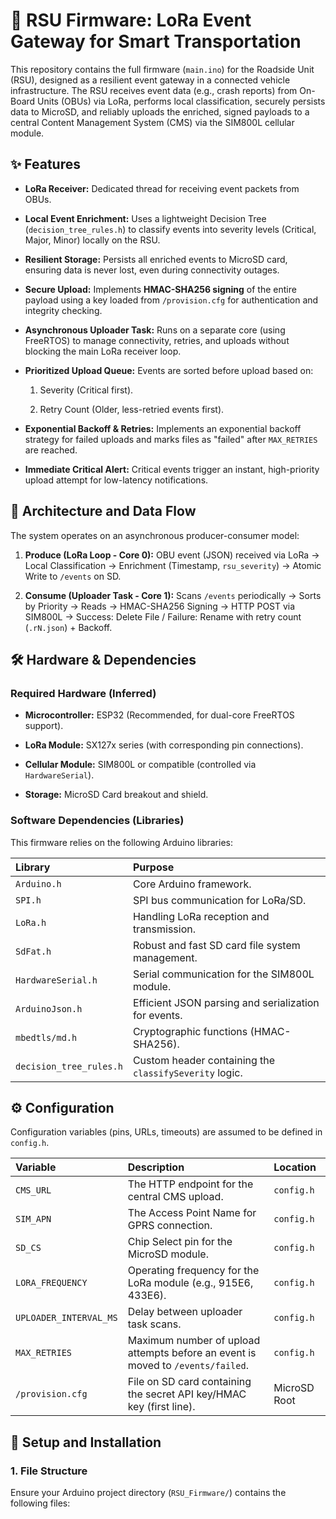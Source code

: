 # 📡 RSU Firmware: LoRa Event Gateway for Smart Transportation

This repository contains the full firmware (`main.ino`) for the Roadside Unit (RSU), designed as a resilient event gateway in a connected vehicle infrastructure. The RSU receives event data (e.g., crash reports) from On-Board Units (OBUs) via LoRa, performs local classification, securely persists data to MicroSD, and reliably uploads the enriched, signed payloads to a central Content Management System (CMS) via the SIM800L cellular module.

## ✨ Features

* **LoRa Receiver:** Dedicated thread for receiving event packets from OBUs.

* **Local Event Enrichment:** Uses a lightweight Decision Tree (`decision_tree_rules.h`) to classify events into severity levels (Critical, Major, Minor) locally on the RSU.

* **Resilient Storage:** Persists all enriched events to MicroSD card, ensuring data is never lost, even during connectivity outages.

* **Secure Upload:** Implements **HMAC-SHA256 signing** of the entire payload using a key loaded from `/provision.cfg` for authentication and integrity checking.

* **Asynchronous Uploader Task:** Runs on a separate core (using FreeRTOS) to manage connectivity, retries, and uploads without blocking the main LoRa receiver loop.

* **Prioritized Upload Queue:** Events are sorted before upload based on:

    1.  Severity (Critical first).

    2.  Retry Count (Older, less-retried events first).

* **Exponential Backoff & Retries:** Implements an exponential backoff strategy for failed uploads and marks files as "failed" after `MAX_RETRIES` are reached.

* **Immediate Critical Alert:** Critical events trigger an instant, high-priority upload attempt for low-latency notifications.

## 📐 Architecture and Data Flow

The system operates on an asynchronous producer-consumer model:

1.  **Produce (LoRa Loop - Core 0):** OBU event (JSON) received via LoRa $\rightarrow$ Local Classification $\rightarrow$ Enrichment (Timestamp, `rsu_severity`) $\rightarrow$ Atomic Write to `/events` on SD.

2.  **Consume (Uploader Task - Core 1):** Scans `/events` periodically $\rightarrow$ Sorts by Priority $\rightarrow$ Reads $\rightarrow$ HMAC-SHA256 Signing $\rightarrow$ HTTP POST via SIM800L $\rightarrow$ Success: Delete File / Failure: Rename with retry count (`.rN.json`) + Backoff.

## 🛠️ Hardware & Dependencies

### Required Hardware (Inferred)

* **Microcontroller:** ESP32 (Recommended, for dual-core FreeRTOS support).

* **LoRa Module:** SX127x series (with corresponding pin connections).

* **Cellular Module:** SIM800L or compatible (controlled via `HardwareSerial`).

* **Storage:** MicroSD Card breakout and shield.

### Software Dependencies (Libraries)

This firmware relies on the following Arduino libraries:

| Library | Purpose |
| :--- | :--- |
| `Arduino.h` | Core Arduino framework. |
| `SPI.h` | SPI bus communication for LoRa/SD. |
| `LoRa.h` | Handling LoRa reception and transmission. |
| `SdFat.h` | Robust and fast SD card file system management. |
| `HardwareSerial.h` | Serial communication for the SIM800L module. |
| `ArduinoJson.h` | Efficient JSON parsing and serialization for events. |
| `mbedtls/md.h` | Cryptographic functions (HMAC-SHA256). |
| `decision_tree_rules.h` | Custom header containing the `classifySeverity` logic. |

## ⚙️ Configuration

Configuration variables (pins, URLs, timeouts) are assumed to be defined in `config.h`.

| Variable | Description | Location |
| :--- | :--- | :--- |
| `CMS_URL` | The HTTP endpoint for the central CMS upload. | `config.h` |
| `SIM_APN` | The Access Point Name for GPRS connection. | `config.h` |
| `SD_CS` | Chip Select pin for the MicroSD module. | `config.h` |
| `LORA_FREQUENCY` | Operating frequency for the LoRa module (e.g., 915E6, 433E6). | `config.h` |
| `UPLOADER_INTERVAL_MS` | Delay between uploader task scans. | `config.h` |
| `MAX_RETRIES` | Maximum number of upload attempts before an event is moved to `/events/failed`. | `config.h` |
| `/provision.cfg` | File on SD card containing the secret API key/HMAC key (first line). | MicroSD Root |

## 🚀 Setup and Installation

### 1. File Structure

Ensure your Arduino project directory (`RSU_Firmware/`) contains the following files:
